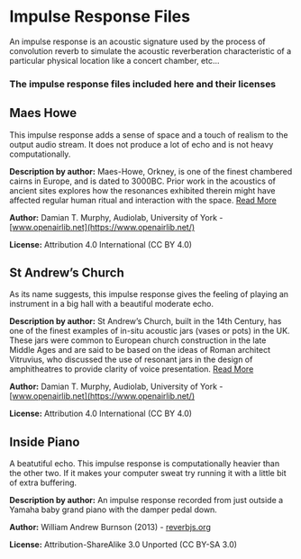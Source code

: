 # Impulse Response Files

An impulse response is an acoustic signature used by the process of convolution 
reverb to simulate the acoustic reverberation characteristic of a particular
physical location like a concert chamber, etc...

### The impulse response files included here and their licenses

## Maes Howe

This impulse response adds a sense of space and a touch of realism to the 
output audio stream. It does not produce a lot of echo and is not heavy 
computationally.

**Description by author:** Maes-Howe, Orkney, is one of the finest chambered cairns in Europe, and is dated to 3000BC. Prior work in the acoustics of ancient sites explores how the resonances exhibited therein might have affected regular human ritual and interaction with the space. [Read More](https://www.openair.hosted.york.ac.uk/?page_id=602)

**Author:** Damian T. Murphy, Audiolab, University of York - [www.openairlib.net](https://www.openairlib.net/)

**License:** Attribution 4.0 International (CC BY 4.0)

## St Andrew’s Church

As its name suggests, this impulse response gives the feeling of playing an 
instrument in a big hall with a beautiful moderate echo.

**Description by author:** St Andrew’s Church, built in the 14th Century, has one of the finest examples of in-situ acoustic jars (vases or pots) in the UK. These jars were common to European church construction in the late Middle Ages and are said to be based on the ideas of Roman architect Vitruvius, who discussed the use of resonant jars in the design of amphitheatres to provide clarity of voice presentation. [Read More](https://www.openair.hosted.york.ac.uk/?page_id=683)

**Author:** Damian T. Murphy, Audiolab, University of York - [www.openairlib.net](https://www.openairlib.net/)

**License:** Attribution 4.0 International (CC BY 4.0)

## Inside Piano

A beatutiful echo. This impulse response is computationally heavier than the 
other two. If it makes your computer sweat try running it with a little bit
of extra buffering.

**Description by author:** An impulse response recorded from just outside a Yamaha baby grand piano with the damper pedal down.

**Author:** William Andrew Burnson (2013) - [reverbjs.org](http://reverbjs.org/)

**License:** Attribution-ShareAlike 3.0 Unported (CC BY-SA 3.0)